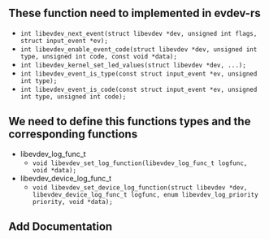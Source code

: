 ## These function need to implemented in evdev-rs

* `int libevdev_next_event(struct libevdev *dev, unsigned int flags, struct input_event *ev);`
* `int libevdev_enable_event_code(struct libevdev *dev, unsigned int type, unsigned int code, const void *data);`
* `int libevdev_kernel_set_led_values(struct libevdev *dev, ...);`
* `int libevdev_event_is_type(const struct input_event *ev, unsigned int type);`
* `int libevdev_event_is_code(const struct input_event *ev, unsigned int type, unsigned int code);`

## We need to define this functions types and the corresponding functions

* libevdev_log_func_t
    * `void libevdev_set_log_function(libevdev_log_func_t logfunc, void *data);`
* libevdev_device_log_func_t
    * `void libevdev_set_device_log_function(struct libevdev *dev,
				      libevdev_device_log_func_t logfunc,
				      enum libevdev_log_priority priority,
				      void *data);`

## Add Documentation

